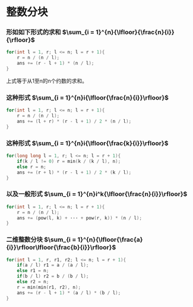 # 整数分块

### 形如如下形式的求和 $\sum_{i = 1}^{n}{\lfloor}{\frac{n}{i}}{\rfloor}$

```c++
for(int l = 1, r; l <= n; l = r + 1){
	r = n / (n / l);
	ans += (r - l + 1) * (n / l);
}
```

上式等于从1至n的n个约数的求和。

### 这种形式 $\sum_{i = 1}^{n}i{\lfloor{\frac{n}{i}}\rfloor}$​​

```c++
for(int l = 1, r; l <= n; l = r + 1){
	r = n / (n / l);
	ans += (l + r) * (r - l + 1) / 2 * (n / l);
}
```

### 这种形式 $\sum_{i = 1}^{n}i{\lfloor{\frac{k}{i}}\rfloor}$

```c++
for(long long l = 1, r; l <= n; l = r + 1){
    if(k / l != 0) r = min(k / (k / l), n);
    else r = n;
    ans += (r + l) * (r - l + 1) / 2 * (k / l);
}
```

### 以及一般形式 $\sum_{i = 1}^{n}i^k{\lfloor{\frac{n}{i}}\rfloor}$

```c++
for(int l = 1, r; l <= n; l = r + 1){
	r = n / (n / l);
	ans += (pow(l, k) + ··· + pow(r, k)) * (n / l);
}
```

### 二维整数分块 $\sum_{i = 1}^{n}{\lfloor{\frac{a}{i}}\rfloor\lfloor{\frac{b}{i}}\rfloor}$

```c++
for(int l = 1, r, r1, r2; l <= n; l = r + 1){
	if(a / l) r1 = a / (a / l);
	else r1 = n;
	if(b / l) r2 = b / (b / l);
	else r2 = n;
	r = min(min(r1, r2), n);
	ans += (r - l + 1) * (a / l) * (b / l);
}
```

